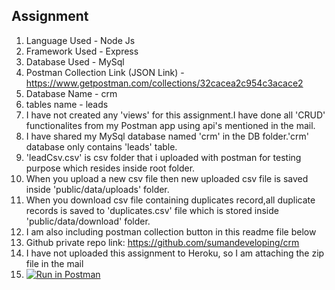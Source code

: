 ## Assignment

1. Language Used - Node Js
2. Framework Used - Express
3. Database Used - MySql
4. Postman Collection Link (JSON Link) - https://www.getpostman.com/collections/32cacea2c954c3acace2
5. Database Name - crm
6. tables name - leads
7. I have not created any 'views' for this assignment.I have done all 'CRUD' functionalites from my Postman app using api's mentioned in the mail.
8. I have shared my MySql database named 'crm' in the DB folder.'crm' database only contains 'leads' table.
9. 'leadCsv.csv' is csv folder that i uploaded with postman for testing purpose which resides inside root folder.
10. When you upload a new csv file then new uploaded csv file is saved inside 'public/data/uploads' folder.
11. When you download csv file containing duplicates record,all duplicate records is saved to 'duplicates.csv' file which is stored inside 'public/data/download' folder.
12. I am also including postman collection button in this readme file below
13. Github private repo link: https://github.com/sumandeveloping/crm
14. I have not uploaded this assignment to Heroku, so I am attaching the zip file in the mail
15. [![Run in Postman](https://run.pstmn.io/button.svg)](https://app.getpostman.com/run-collection/32cacea2c954c3acace2?action=collection%2Fimport)
